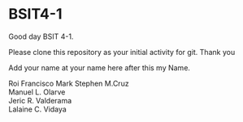 # BSIT4-1

Good day BSIT 4-1.

Please clone this repository as your initial activity for git. Thank you

Add your name at your name here after this my Name.

Roi Francisco
Mark Stephen M.Cruz
<br>Manuel L. Olarve
<br>Jeric R. Valderama
<br>Lalaine C. Vidaya

